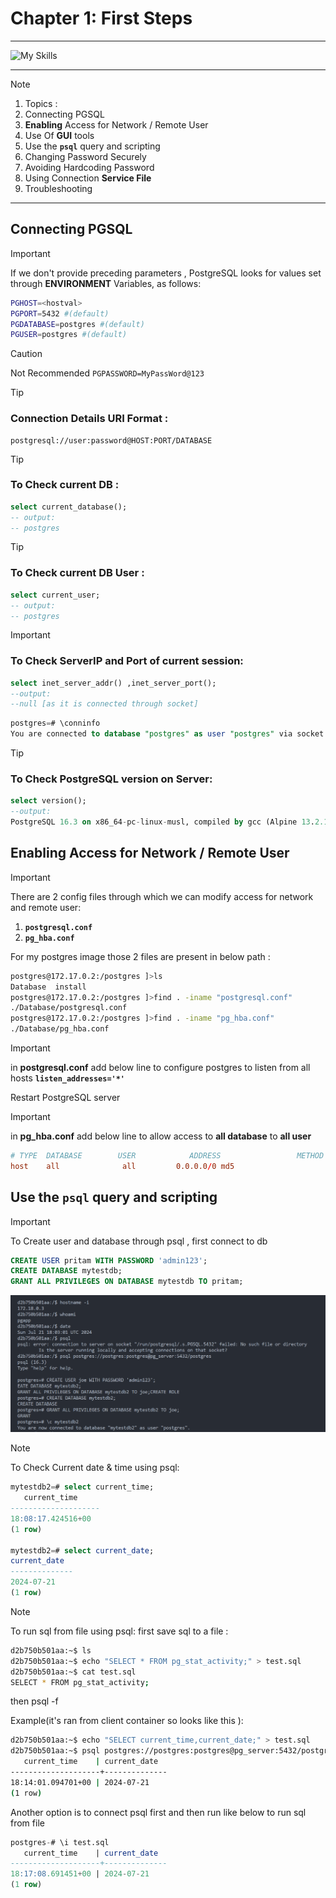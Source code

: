 # Chapter 1: First Steps

---

![My Skills](https://go-skill-icons.vercel.app/api/icons?i=postgres,linux,docker,bash,&perine=6)

---

> [!NOTE]
>
> 1. Topics :
> 1. Connecting PGSQL
> 1. **Enabling** Access for Network / Remote User
> 1. Use Of **GUI** tools
> 1. Use the **`psql`** query and scripting
> 1. Changing Password Securely
> 1. Avoiding Hardcoding Password
> 1. Using Connection **Service File**
> 1. Troubleshooting

---

## Connecting PGSQL

> [!IMPORTANT]
> If we don't provide preceding parameters , PostgreSQL looks for values set through **ENVIRONMENT** Variables, as follows:
>
> ```bash
> PGHOST=<hostval>
> PGPORT=5432 #(default)
> PGDATABASE=postgres #(default)
> PGUSER=postgres #(default)
> ```

> [!CAUTION]
> Not Recommended
> `PGPASSWORD=MyPassWord@123`

> [!TIP]
>
> ### Connection Details URI Format :
>
> ```link
> postgresql://user:password@HOST:PORT/DATABASE
> ```

> [!TIP]
>
> ### To Check current DB :
>
> ```sql
> select current_database();
> -- output:
> -- postgres
> ```

> [!TIP]
>
> ### To Check current DB User :
>
> ```sql
> select current_user;
> -- output:
> -- postgres
> ```

> [!IMPORTANT]
>
> ### To Check ServerIP and Port of current session:
>
> ```sql
> select inet_server_addr() ,inet_server_port();
> --output:
> --null [as it is connected through socket]
> ```
>
> ```sql
> postgres=# \conninfo
> You are connected to database "postgres" as user "postgres" via socket in "/tmp" at port "5432".
> ```

> [!TIP]
>
> ### To Check PostgreSQL version on Server:
>
> ```sql
> select version();
> --output:
> PostgreSQL 16.3 on x86_64-pc-linux-musl, compiled by gcc (Alpine 13.2.1_git20240309) 13.2.1 20240309, 64-bit
> ```

## Enabling Access for Network / Remote User

> [!IMPORTANT]
>
> There are 2 config files through which we can modify access for network and remote user:
>
> 1. **`postgresql.conf`**
> 1. **`pg_hba.conf`**
>
> For my postgres image those 2 files are present in below path :
>
> ```bash
> postgres@172.17.0.2:/postgres ]>ls
> Database  install
> postgres@172.17.0.2:/postgres ]>find . -iname "postgresql.conf"
> ./Database/postgresql.conf
> postgres@172.17.0.2:/postgres ]>find . -iname "pg_hba.conf"
> ./Database/pg_hba.conf
> ```

> [!IMPORTANT]
> in **postgresql.conf** add below line to configure postgres to listen from all hosts
> **`listen_addresses='*'`**
>
> Restart PostgreSQL server

> [!IMPORTANT]
> in **pg_hba.conf** add below line to allow access to **all database** to **all user**
>
> ```conf
> # TYPE  DATABASE        USER            ADDRESS                 METHOD
> host    all              all         0.0.0.0/0 md5
> ```

## Use the `psql` query and scripting

>[!IMPORTANT]
>
> To Create user and database through psql , first connect to db
> 
>```sql
>CREATE USER pritam WITH PASSWORD 'admin123';
>CREATE DATABASE mytestdb;
>GRANT ALL PRIVILEGES ON DATABASE mytestdb TO pritam;
>```
>
>![example_1.png Not Found](./img/example_1.png)

>[!NOTE]
> To Check Current date & time using psql:
>
>```sql
>mytestdb2=# select current_time;
>    current_time    
>--------------------
> 18:08:17.424516+00 
>(1 row)
>
>mytestdb2=# select current_date;
> current_date 
>--------------
> 2024-07-21   
>(1 row)
>```

>[!NOTE]
> To run sql from file using psql:
> first save sql to a file :
>```bash
>d2b750b501aa:~$ ls
>d2b750b501aa:~$ echo "SELECT * FROM pg_stat_activity;" > test.sql
>d2b750b501aa:~$ cat test.sql 
>SELECT * FROM pg_stat_activity;
>```
>
> then psql -f <filename>
>
>Example(it's ran from client container so looks like this ):
>
>```bash
>d2b750b501aa:~$ echo "SELECT current_time,current_date;" > test.sql
>d2b750b501aa:~$ psql postgres://postgres:postgres@pg_server:5432/postgres -f test.sql 
>    current_time    | current_date 
>--------------------+--------------
> 18:14:01.094701+00 | 2024-07-21   
>(1 row)
>```
> Another option is to connect psql first and then run like below to run sql from file 
>
>```sql
>postgres-# \i test.sql 
>    current_time    | current_date 
>--------------------+--------------
> 18:17:08.691451+00 | 2024-07-21   
>(1 row)
>```